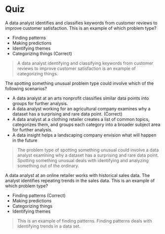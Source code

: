 # Quiz

A data analyst identifies and classifies keywords from customer reviews to improve customer satisfaction. This is an example of which problem type?

* Finding patterns
* Making predictions
* Identifying themes
* Categorizing things (Correct)   

> A data analyst identifying and classifying keywords from customer reviews to improve customer satisfaction is an example of categorizing things. 

The spotting something unusual problem type could involve which of the following scenarios?

* A data analyst at an arts nonprofit classifies similar data points into groups for further analysis.
* A data analyst working for an agricultural company examines why a dataset has a surprising and rare data point.  (Correct)   
* A data analyst at a clothing retailer creates a list of common topics, categorizes them, and groups each category into a broader subject area for further analysis.
* A data insight helps a landscaping company envision what will happen in the future

> The problem type of spotting something unusual could involve a data analyst examining why a dataset has a surprising and rare data point. Spotting something unusual deals with identifying and analyzing something out of the ordinary.

A data analyst at an online retailer works with historical sales data. The analyst identifies repeating trends in the sales data. This is an example of which problem type?

* Finding patterns (Correct)   
* Making predictions
* Categorizing things
* Identifying themes

> This is an example of finding patterns. Finding patterns deals with identifying trends in a data set.


